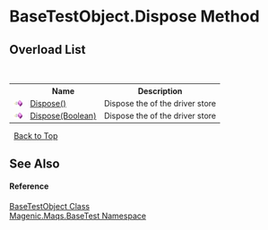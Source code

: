 # BaseTestObject.Dispose Method 
 


## Overload List
&nbsp;<table><tr><th></th><th>Name</th><th>Description</th></tr><tr><td>![Public method](media/pubmethod.gif "Public method")</td><td><a href="MAQS_5/BaseTest_AUTOGENERATED/BaseTestObject-Dispose_Method()">Dispose()</a></td><td>
Dispose the of the driver store</td></tr><tr><td>![Public method](media/pubmethod.gif "Public method")</td><td><a href="MAQS_5/BaseTest_AUTOGENERATED/BaseTestObject-Dispose_Method_(Boolean)">Dispose(Boolean)</a></td><td>
Dispose the of the driver store</td></tr></table>&nbsp;
<a href="#basetestobject.dispose-method">Back to Top</a>

## See Also


#### Reference
<a href="MAQS_5/BaseTest_AUTOGENERATED/BaseTestObject_Class">BaseTestObject Class</a><br /><a href="MAQS_5/BaseTest_AUTOGENERATED/Magenic-Maqs-BaseTest_Namespace">Magenic.Maqs.BaseTest Namespace</a><br />